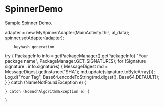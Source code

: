 # SpinnerDemo
Sample Spinner Demo.

adapter = new MySpinnerAdapter(MainActivity.this, al_data);
		spinner.setAdapter(adapter);
		
		keyhash generation
try {
        PackageInfo info = getPackageManager().getPackageInfo(
                "Your package name", 
                PackageManager.GET_SIGNATURES);
        for (Signature signature : info.signatures) {
            MessageDigest md = MessageDigest.getInstance("SHA");
            md.update(signature.toByteArray());
            Log.d("Your Tag", Base64.encodeToString(md.digest(), Base64.DEFAULT));
            }
    } catch (NameNotFoundException e) {

    } catch (NoSuchAlgorithmException e) {

    }
